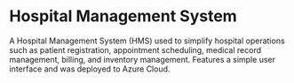 # Hospital Management System
A Hospital Management System (HMS) used to simplify hospital operations such as patient registration, appointment scheduling, medical record management, billing, and inventory management. Features a simple user interface and was deployed to Azure Cloud.

